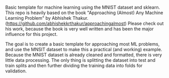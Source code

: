 Basic template for machine learning using the MNIST dataset and sklearn. This
repo is heavily based on the book "Approaching (Almost) Any Machine Learning
Problem" by Abhishek Thakur.
(https://github.com/abhishekkrthakur/approachingalmost)
Please check out his work, because the book is very well written and has been
the major influence for this project.

The goal is to create a basic template for approaching most ML problems, and
use the MNSIT dataset to make this a practical (and working) example. Because
the MNIST dataset is already cleaned and formatted, there is very little data
processing. The only thing is splitting the dataset into test and train splits
and then further dividing the training data into folds for validation.


